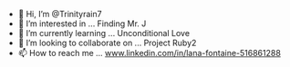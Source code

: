 - 👋 Hi, I’m @Trinityrain7
- 👀 I’m interested in ... Finding Mr. J
- 🌱 I’m currently learning ... Unconditional Love
- 💞️ I’m looking to collaborate on ... Project Ruby2
- 📫 How to reach me ... www.linkedin.com/in/lana-fontaine-516861288

<!---
Trinityrain7/Trinityrain7 is a ✨ special ✨ repository because its `README.md` (this file) appears on your GitHub profile.
You can click the Preview link to take a look at your changes.
--->
